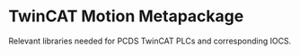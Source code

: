 # TwinCAT Motion Metapackage

Relevant libraries needed for PCDS TwinCAT PLCs and corresponding IOCS.
